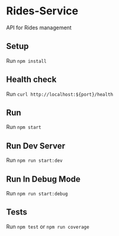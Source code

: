 # Rides-Service

API for Rides management

## Setup

Run `npm install`

## Health check

Run `curl http://localhost:${port}/health`

## Run

Run `npm start`

## Run Dev Server

Run `npm run start:dev`

## Run In Debug Mode

Run `npm run start:debug`

## Tests

Run `npm test` or `npm run coverage`
